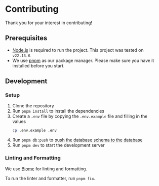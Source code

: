 # Contributing

Thank you for your interest in contributing!

## Prerequisites

- [Node.js](https://nodejs.org/) is required to run the project. This project was tested on `v22.13.0`.
- We use [pnpm](https://pnpm.io/) as our package manager. Please make sure you have it installed before you start.

## Development

### Setup

1. Clone the repository
2. Run `pnpm install` to install the dependencies
3. Create a `.env` file by copying the `.env.example` file and filling in the values
   ```bash
   cp .env.example .env
   ```
4. Run `pnpm db:push` to [push the database schema to the database](https://www.prisma.io/docs/orm/prisma-migrate/workflows/prototyping-your-schema)
5. Run `pnpm dev` to start the development server

### Linting and Formatting

We use [Biome](https://biomejs.dev/) for linting and formatting.

To run the linter and formatter, run `pnpm fix`.
